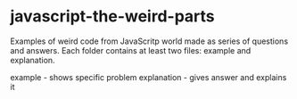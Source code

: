 javascript-the-weird-parts
==========================

Examples of weird code from JavaScritp world made as series of questions and answers. 
Each folder contains at least two files: example and explanation. 

example - shows specific problem
explanation - gives answer and explains it
